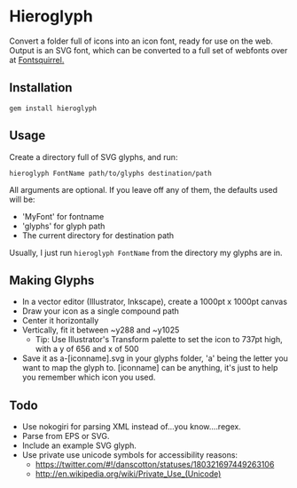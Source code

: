 # Hieroglyph

Convert a folder full of icons into an icon font, ready for use on the web. Output is an SVG font, which can be converted to a full set of webfonts over at [Fontsquirrel.](http://www.fontsquirrel.com/fontface/generator)

## Installation

	gem install hieroglyph

## Usage

Create a directory full of SVG glyphs, and run:

	hieroglyph FontName path/to/glyphs destination/path

All arguments are optional. If you leave off any of them, the defaults used will be:

- 'MyFont' for fontname
- 'glyphs' for glyph path
- The current directory for destination path

Usually, I just run <code>hieroglyph FontName</code> from the directory my glyphs are in.

## Making Glyphs

- In a vector editor (Illustrator, Inkscape), create a 1000pt x 1000pt canvas
- Draw your icon as a single compound path
- Center it horizontally
- Vertically, fit it between ~y288 and ~y1025
	- Tip: Use Illustrator's Transform palette to set the icon to 737pt high, with a y of 656 and x of 500
- Save it as a-[iconname].svg in your glyphs folder, 'a' being the letter you want to map the glyph to. [iconname] can be anything, it's just to help you remember which icon you used.

## Todo

- Use nokogiri for parsing XML instead of...you know....regex.
- Parse from EPS or SVG.
- Include an example SVG glyph.
- Use private use unicode symbols for accessibility reasons:
	- https://twitter.com/#!/danscotton/statuses/180321697449263106
	- http://en.wikipedia.org/wiki/Private_Use_(Unicode)
